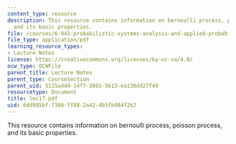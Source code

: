 ```yaml
---
content_type: resource
description: This resource contains information on bernoulli process, poisson process,
  and its basic properties.
file: /courses/6-041-probabilistic-systems-analysis-and-applied-probability-spring-2006/6dd985bf7386ff882a424b5fb984f2b2_lec17.pdf
file_type: application/pdf
learning_resource_types:
- Lecture Notes
license: https://creativecommons.org/licenses/by-nc-sa/4.0/
ocw_type: OCWFile
parent_title: Lecture Notes
parent_type: CourseSection
parent_uid: 5115a4d4-14f7-2093-5613-ea130dd27f49
resourcetype: Document
title: lec17.pdf
uid: 6dd985bf-7386-ff88-2a42-4b5fb984f2b2
---
```

This resource contains information on bernoulli process, poisson process, and its basic properties.